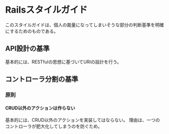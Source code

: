 # Railsスタイルガイド
このスタイルガイドは、個人の裁量になってしまいそうな部分の判断基準を明確にするためのものである。

## API設計の基準
基本的には、RESTfulの思想に基づいてURIの設計を行う。

## コントローラ分割の基準

### 原則
#### CRUD以外のアクションは作らない
基本的には、CRUD以外のアクションを実装してはならない。
理由は、一つのコントローラが肥大化してしまうのを防ぐため。
